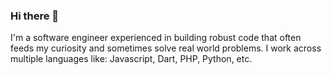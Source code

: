 ### Hi there 👋

I'm a software engineer experienced in building robust code that often feeds my curiosity and sometimes solve real world problems. I work across multiple languages like: Javascript, Dart, PHP, Python, etc.
